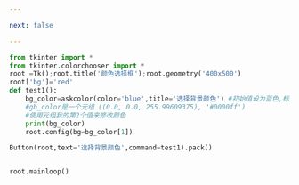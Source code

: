 ```yaml
---

next: false

---
```




<BlogInfo id="434" title="25.颜色选择框" author="白日梦想猿" pv=0 read_times=0 pre_cost_time="0分20秒" category="GUI编程" tag_list="['GUI编程']" create_time="2020.06.29 12:34:23" update_time="2020.06.29 12:43:35" />

```python
from tkinter import *
from tkinter.colorchooser import *
root =Tk();root.title('颜色选择框');root.geometry('400x500')
root['bg']='red'
def test1():
    bg_color=askcolor(color='blue',title='选择背景颜色') #初始值设为蓝色,标题设为"选择背景颜色"
    #gb_color是一个元组 ((0.0, 0.0, 255.99609375), '#0000ff')
    #使用元组我的第2个值来修改颜色
    print(bg_color)
    root.config(bg=bg_color[1])

Button(root,text='选择背景颜色',command=test1).pack()


root.mainloop()
```



<ActionBox />
